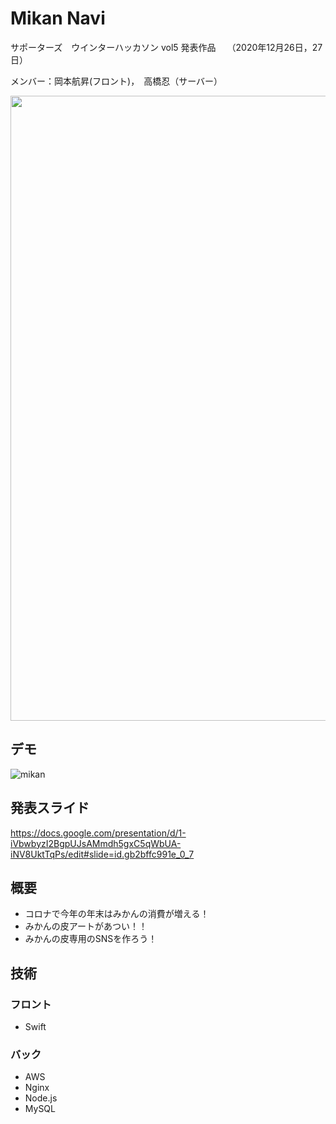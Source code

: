 # Mikan Navi

サポーターズ　ウインターハッカソン vol5 発表作品　
（2020年12月26日，27日）

メンバー：岡本航昇(フロント)，　高橋忍（サーバー）

<img src="https://user-images.githubusercontent.com/44032125/103188694-d3655200-490c-11eb-9a15-5a27728aeac8.png" width="1000">

## デモ
![mikan](https://user-images.githubusercontent.com/44032125/103349672-d618a080-4ae0-11eb-9d3b-8b61a5512139.gif)


## 発表スライド
https://docs.google.com/presentation/d/1-iVbwbyzI2BgpUJsAMmdh5gxC5qWbUA-iNV8UktTqPs/edit#slide=id.gb2bffc991e_0_7

## 概要
- コロナで今年の年末はみかんの消費が増える！
- みかんの皮アートがあつい！！
- みかんの皮専用のSNSを作ろう！

## 技術
### フロント
- Swift
### バック
- AWS
- Nginx
- Node.js
- MySQL


